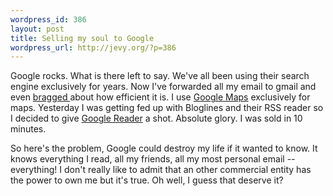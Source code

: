 ```yaml
--- 
wordpress_id: 386
layout: post
title: Selling my soul to Google
wordpress_url: http://jevy.org/?p=386
---
```

Google rocks.  What is there left to say.  We've all been using their search engine exclusively for years.  Now I've forwarded all my email to gmail and even <a href="http://jevy.org/2006/11/21/organized-email/">bragged </a>about how efficient it is.  I use <a href="http://maps.google.com">Google Maps</a> exclusively for maps.  Yesterday I was getting fed up with Bloglines and their RSS reader so I decided to give <a href="http://reader.google.com">Google Reader</a> a shot.  Absolute glory.  I was sold in 10 minutes.

So here's the problem, Google could destroy my life if it wanted to know.  It knows everything I read, all my friends, all my most personal email -- everything!  I don't really like to admit that an other commercial entity has the power to own me but it's true.  Oh well, I guess that deserve it?
